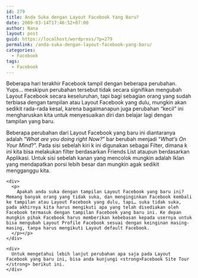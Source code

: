 ```yaml
---
id: 279
title: Anda Suka dengan Layout Facebook Yang Baru?
date: 2009-03-14T17:46:52+07:00
author: Nana
layout: post
guid: https://localhost/wordpress/?p=279
permalink: /anda-suka-dengan-layout-facebook-yang-baru/
categories:
  - Facebook
tags:
  - Facebook
---
```

<div>
  <p>
    Beberapa hari terakhir Facebook tampil dengan beberapa perubahan. Yups… meskipun perubahan tersebut tidak secara signifikan mengubah Layout Facebook secara keseluruhan, tapi bagi sebagian orang yang sudah terbiasa dengan tampilan atau Layout Facebook yang dulu, mungkin akan sedikit rada-rada kesal, karena bagaimanapun juga perubahan “kecil” ini mengharuskan kita untuk menyesuaikan diri dan belajar lagi dengan tampilan yang baru.
  </p></p>
</div>

<div>
  <p>
    Beberapa perubahan dari Layout Facebook yang baru ini diantaranya adalah “<em>What are you doing right Now?</em>” bar berubah menjadi “<em>What’s On Your Mind</em>?”. Pada sisi sebelah kiri k ini digunakan sebagai Filter, dimana k ini kita bisa melakukan filter berdasarkan Friends List ataupun berdasarkan Applikasi. Untuk sisi sebelah kanan yang mencolok mungkin adalah Iklan yang mendapatkan porsi lebih besar dan mungkin agak sedikit mengganggu kita.
  </p>
  
  <p>
    <!--more--></div> 
    
    <div>
      <p>
        Apakah anda suka dengan tampilan Layout Facebook yang baru ini? Memang banyak orang yang tidak suka, dan menginginkan Facebook kembali ke tampilan atau Layout Facebook yang dulu, tapi… suka tidak suka, pada akhirnya kita harus mengikuti apa yang telah disediakan oleh Facebook termasuk dengan tampilan Facebook yang baru ini. Ke depan mungkin pihak Facebook harus memberikan kebebasan kepada usernya untuk bisa mengubah Layout Profile Facebook sesuai dengan keinginan masing-masing, tanpa harus mengikuti Layout default Facebook.
      </p></p>
    </div>
    
    <div>
      Untuk mengetahui lebih lanjut perubahan apa saja pada Layout Facebook yang baru ini, bisa anda kunjungi <strong>Facebook Site Tour </strong> berikut ini.
    </div>